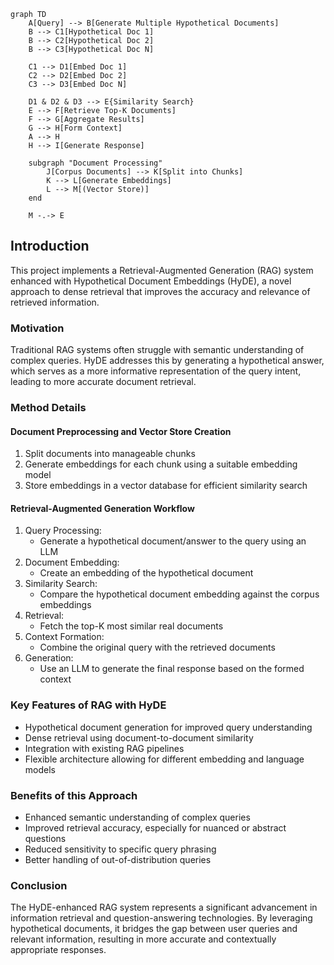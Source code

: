 ```mermaid
graph TD
    A[Query] --> B[Generate Multiple Hypothetical Documents]
    B --> C1[Hypothetical Doc 1]
    B --> C2[Hypothetical Doc 2]
    B --> C3[Hypothetical Doc N]
    
    C1 --> D1[Embed Doc 1]
    C2 --> D2[Embed Doc 2]
    C3 --> D3[Embed Doc N]
    
    D1 & D2 & D3 --> E{Similarity Search}
    E --> F[Retrieve Top-K Documents]
    F --> G[Aggregate Results]
    G --> H[Form Context]
    A --> H
    H --> I[Generate Response]
    
    subgraph "Document Processing"
        J[Corpus Documents] --> K[Split into Chunks]
        K --> L[Generate Embeddings]
        L --> M[(Vector Store)]
    end
    
    M -.-> E

```
## Introduction

This project implements a Retrieval-Augmented Generation (RAG) system enhanced with Hypothetical Document Embeddings (HyDE), a novel approach to dense retrieval that improves the accuracy and relevance of retrieved information.

### Motivation

Traditional RAG systems often struggle with semantic understanding of complex queries. HyDE addresses this by generating a hypothetical answer, which serves as a more informative representation of the query intent, leading to more accurate document retrieval.

### Method Details

#### Document Preprocessing and Vector Store Creation

1. Split documents into manageable chunks
2. Generate embeddings for each chunk using a suitable embedding model
3. Store embeddings in a vector database for efficient similarity search

#### Retrieval-Augmented Generation Workflow

1. Query Processing:
   - Generate a hypothetical document/answer to the query using an LLM
2. Document Embedding:
   - Create an embedding of the hypothetical document
3. Similarity Search:
   - Compare the hypothetical document embedding against the corpus embeddings
4. Retrieval:
   - Fetch the top-K most similar real documents
5. Context Formation:
   - Combine the original query with the retrieved documents
6. Generation:
   - Use an LLM to generate the final response based on the formed context

### Key Features of RAG with HyDE

- Hypothetical document generation for improved query understanding
- Dense retrieval using document-to-document similarity
- Integration with existing RAG pipelines
- Flexible architecture allowing for different embedding and language models

### Benefits of this Approach

- Enhanced semantic understanding of complex queries
- Improved retrieval accuracy, especially for nuanced or abstract questions
- Reduced sensitivity to specific query phrasing
- Better handling of out-of-distribution queries

### Conclusion

The HyDE-enhanced RAG system represents a significant advancement in information retrieval and question-answering technologies. By leveraging hypothetical documents, it bridges the gap between user queries and relevant information, resulting in more accurate and contextually appropriate responses.

